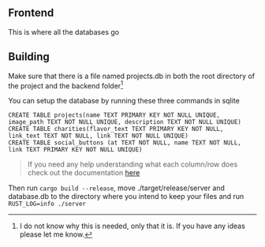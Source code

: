 ## Frontend 

This is where all the databases go

## Building

Make sure that there is a file named projects.db in both the root directory of the project and the backend folder[^1] 

You can setup the database by running these three commands in sqlite 
```
CREATE TABLE projects(name TEXT PRIMARY KEY NOT NULL UNIQUE, image_path TEXT NOT NULL UNIQUE, description TEXT NOT NULL UNIQUE)
CREATE TABLE charities(flavor_text TEXT PRIMARY KEY NOT NULL, link_text TEXT NOT NULL, link TEXT NOT NULL UNIQUE)
CREATE TABLE social_buttons (at TEXT NOT NULL, name TEXT NOT NULL, link TEXT PRIMARY KEY NOT NULL UNIQUE)
```
> If you need any help understanding what each column/row does check out the documentation [here](https://github.com/Andrea-moth/About-me/blob/main/src/lib.rs)

Then run `cargo build --release`, move ./target/release/server and database.db to the directory where you intend to keep your files and run `RUST_LOG=info ./server`

[^1]: I do not know why this is needed, only that it is. If you have any ideas please let me know.

